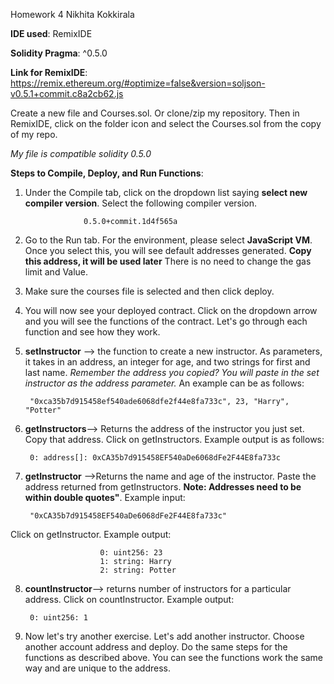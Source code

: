 Homework 4
Nikhita Kokkirala

**IDE used**: RemixIDE

**Solidity Pragma**: ^0.5.0

**Link for RemixIDE**: https://remix.ethereum.org/#optimize=false&version=soljson-v0.5.1+commit.c8a2cb62.js

Create a new file and Courses.sol. Or clone/zip my repository. Then in RemixIDE, click on the folder icon and select the Courses.sol from the copy of my repo. 

*My file is compatible solidity 0.5.0*


**Steps to Compile, Deploy, and Run Functions**: 
1) Under the Compile tab, click on the dropdown list saying **select new compiler version**. Select the following compiler version. 
	
					0.5.0+commit.1d4f565a
2) Go to the Run tab. For the environment, please select **JavaScript VM**. Once you select this, you will see default addresses generated. **Copy this address, it will be used later** There is no need to change the gas limit and Value. 
3) Make sure the courses file is selected and then click deploy. 
4) You will now see your deployed contract. Click on the dropdown arrow and you will see the functions of the contract. Let's go through each function and see how they work. 
5) **setInstructor** --> the function to create a new instructor. As parameters, it takes in an address, an integer for age, and two strings for first and last name. *Remember the address you copied? You will paste in the set instructor as the address parameter.* An example can be as follows: 

		"0xca35b7d915458ef540ade6068dfe2f44e8fa733c", 23, "Harry", "Potter"

6) **getInstructors**--> Returns the address of the instructor you just set. Copy that address. Click on getInstructors. Example output is as follows: 
	
    	0: address[]: 0xCA35b7d915458EF540aDe6068dFe2F44E8fa733c


7) **getInstructor** -->Returns the name and age of the instructor. Paste the address returned from getInstructors. **Note: Addresses need to be within double quotes"**. Example input: 

		"0xCA35b7d915458EF540aDe6068dFe2F44E8fa733c"
 
Click on getInstructor. Example output: 
		
                        0: uint256: 23
                        1: string: Harry
                        2: string: Potter
                        
8) **countInstructor**--> returns number of instructors for a particular address. Click on countInstructor. Example output: 

		0: uint256: 1
9) Now let's try another exercise. Let's add another instructor. Choose another account address and deploy. Do the same steps for the functions as described above. You can see the functions work the same way and are unique to the address. 



